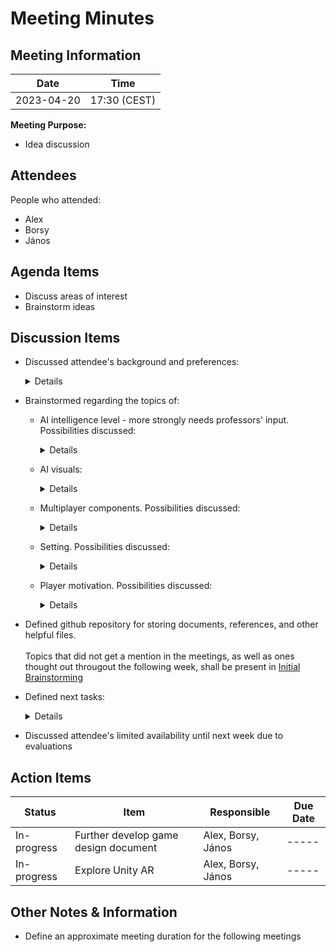 # Meeting Minutes
## Meeting Information
Date        | Time  |
----------- | ----- |
2023-04-20  | 17:30 (CEST) |
 
**Meeting Purpose:**
- Idea discussion

## Attendees
People who attended:
- Alex
- Borsy
- János

## Agenda Items
- Discuss areas of interest
- Brainstorm ideas

## Discussion Items
- Discussed attendee's background and preferences:
    <details>

    - Alex:
        - Game development background - including Unity - from this year's college classes and GameDev student group
        - Wants to further explore Unity's capabilities as a whole, but particularly in AR development 
    - Borsy:
        - Full stack developer background, now moving toward AI
        - Would like to explore pose estimation in Unity
    - János:
        - Game Development background outside the classroom, particularly in Unreal Engine
        - Wants to further explore Unity's capabilities as a whole, but particularly in AR development 
    </details>

- Brainstormed regarding the topics of:
    - AI intelligence level - more strongly needs professors' input. Possibilities discussed:
        <details>

        - AI has a predefined way of interpreting the Player's instructions, and this does not change throughout the game. (Pros: Best for building the base game. Cons: AI might be too reliant on the Player.)
        - AI learns from previous interactions how to interpret the Player's specific way of giving instructions (Pros: More dynamic gameplay. Cons: Possibility of the AI associating a non-standard gesture to an action, such as jumping for pulling a lever.)
        - AI learns from previous interactions how to interact with specific objects (Pros: Better Player-AI cooperation. Cons: AI might think ahead of the Player too often.)
        - AI can give the Player hints if it feels they are stuck (Pros: less frustration felt by a Player that is stuck on a puzzle.)
        - AI can give the Player instructions (Pros: Better Player-AI cooperation. Cons: AI might think ahead of the Player too often.)
        </details>
    - AI visuals:
        <details>

        - Human-like/animal-like/object-like (might affect Player empathy and reaction to the AI). Using human-like visuals as a basis would likely be best.
        - With/without facial features (might affect interaction with the AI). Using a simple figure with no facial features as a basis would likely be best.
        </details>
    - Multiplayer components. Possibilities discussed:
        <details>

        - Puzzles require three hands or more
        - Player is in a different location than the AI (e.g.: one is in the Past, another in the Present) and either one can only interact with objects in their location
        - Other details in the Puzzle Components of the [game design document](https://ikelte-my.sharepoint.com/:w:/g/personal/e81to9_inf_elte_hu/EfC_pm3xqClOhVz_sGdRO8cB13U68lnKdyDNog56--No8A?rtime=iRwGrLJB20g)
        </details>
    - Setting. Possibilities discussed:
        <details>

        - Medieval-like
        - Sci-fi setting (might have more interesting visuals to explore)
        - Multi-location (implies more "space" to spread puzzles out)
        </details>
    - Player motivation. Possibilities discussed:
        <details>

        - Default treasure
        - Figuring out the AI's killer (if they are a ghost)
        </details>

- Defined github repository for storing documents, references, and other helpful files. 
<br> </br> 
Topics that did not get a mention in the meetings, as well as ones thought out througout the following week, shall be present in [Initial Brainstorming](../Initial%20Brainstorming.md)

- Defined next tasks:
    <details>

    - Further develop game design document
    - Explore Unity AR
    </details>

- Discussed attendee's limited availability until next week due to evaluations



## Action Items
Status      | Item      | Responsible       | Due Date  
------      | ----      | ----              | ----      
In-progress | Further develop game design document     | Alex, Borsy, János| -----  
In-progress | Explore Unity AR      | Alex, Borsy, János| ----- 

## Other Notes & Information
- Define an approximate meeting duration for the following meetings